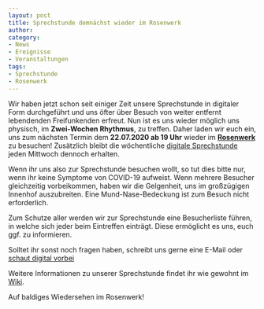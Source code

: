 ```yaml
---
layout: post
title: Sprechstunde demnächst wieder im Rosenwerk
author: 
category:
- News
- Ereignisse
- Veranstaltungen
tags:
- Sprechstunde
- Rosenwerk
---
```


Wir haben jetzt schon seit einiger Zeit unsere Sprechstunde in digitaler Form durchgeführt und uns öfter über Besuch von weiter entfernt lebendenden Freifunkenden erfreut. Nun ist es uns wieder möglich uns physisch, im **Zwei-Wochen Rhythmus**, zu treffen. Daher laden wir euch ein, uns zum nächsten Termin dem **22.07.2020 ab 19 Uhr** wieder im **[Rosenwerk](https://www.freifunk-dresden.de/kontakt/)** zu besuchen! Zusätzlich bleibt die wöchentliche [digitale Sprechstunde](https://talk.freifunk-dresden.de/sprechstunde) jeden Mittwoch dennoch erhalten.

Wenn ihr uns also zur Sprechstunde besuchen wollt, so tut dies bitte nur, wenn ihr keine Symptome von COVID-19 aufweist. Wenn mehrere Besucher gleichzeitig vorbeikommen, haben wir die Gelgenheit, uns im großzügigen Innenhof auszubreiten. Eine Mund-Nase-Bedeckung ist zum Besuch nicht erforderlich.

Zum Schutze aller werden wir zur Sprechstunde eine Besucherliste führen, in welche sich jeder beim Eintreffen einträgt. Diese ermöglicht es uns, euch ggf. zu informieren.

Solltet ihr sonst noch fragen haben, schreibt uns gerne eine E-Mail oder [schaut digital vorbei](https://www.freifunk-dresden.de/kontakt/)

Weitere Informationen zu unserer Sprechstunde findet ihr wie gewohnt im [Wiki](https://wiki.freifunk-dresden.de/index.php/Freifunk-Sprechstunde).

Auf baldiges Wiedersehen im Rosenwerk!
